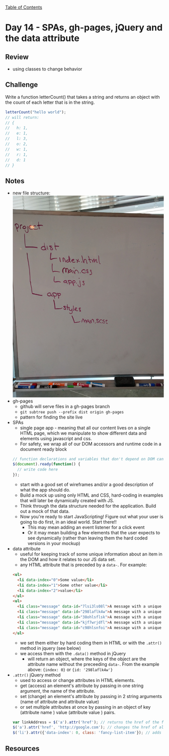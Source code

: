 [Table of Contents](/README.md)

# Day 14 - SPAs, gh-pages, jQuery and the data attribute

## Review
- using classes to change behavior

## Challenge
Write a function letterCount() that takes a string and returns an object with the count of each letter that is in the string.

```js
letterCount("hello world");
// will return:
// {
//   h: 1,
//   e: 1,
//   l: 3,
//   o: 2,
//   w: 1,
//   r: 1,
//   d: 1
// }
```

## Notes
- new file structure:
![file-structure](../images/file-structure.jpg)
- gh-pages
  - github will serve files in a gh-pages branch
  - `git subtree push --prefix dist origin gh-pages`
  - pattern for finding the site live
- SPAs
  - single page app - meaning that all our content lives on a single HTML page, which we manipulate to show different data and elements using javascript and css.
  - For safety, we wrap all of our DOM accessors and runtime code in a document ready block
  ```js
  // function declarations and variables that don't depend on DOM can go out here
  $(document).ready(function() {
    // write code here
  });
  ```
  - start with a good set of wireframes and/or a good description of what the app should do.
  - Build a mock up using only HTML and CSS, hard-coding in examples that will later be dynamically created with JS.
  - Think through the data structure needed for the application. Build out a mock of that data.
  - Now you're ready to start JavaScripting! Figure out what your user is going to do first, in an ideal world. Start there!!
    - This may mean adding an event listener for a click event
    - Or it may mean building a few elements that the user expects to see dynamically (rather than leaving them the hard coded versions in your mockup)
- data attribute
  - useful for keeping track of some unique information about an item in the DOM and how it relates to our JS data set.
  - any HTML attribute that is preceded by a `data-`. For example:
  ```html
  <ul>
    <li data-index="0">Some value</li>
    <li data-index="1">Some other value</li>
    <li data-index="2">value</li>
  </ul>
  <ul>
    <li class="message" data-id="7lsi3ls08l">A message with a unique id!</li>
    <li class="message" data-id="298laflk4w">A message with a unique id!</li>
    <li class="message" data-id="38ohlsflsk">A message with a unique id!</li>
    <li class="message" data-id="kjf7wrjdfl">A message with a unique id!</li>
    <li class="message" data-id="c98hlsnfoi">A message with a unique id!</li>
  </ul>
  ```
  - we set them either by hard coding them in HTML or with the `.attr()` method in jquery (see below)
  - we access them with the `.data()` method in jQuery
    - will return an object, where the keys of the object are the attribute name without the preceeding `data-`. From the example above: `{index: 0}` or `{id: '298laflk4w'}`
- `.attr()` jQuery method
  - used to access or change attributes in HTML elements.
  - get (access) an element's attribute by passing in one string argument, the name of the attribute.
  - set (change) an element's attribute by passing in 2 string arguments (name of attribute and attribute value)
  - or set multiple attributes at once by passing in an object of key (attribute name ) value (attribute value ) pairs.
  ```js
  var linkAddress = $('a').attr('href'); // returns the href of the first matching a tag
  $('a').attr('href', 'http://google.com'); // changes the href of all matching a tags to google.com
  $('li').attr({'data-index': 0, class: 'fancy-list-item'}); // adds or changes BOTH the data-index attribute and the class of all matching lis
  ```
## Resources
